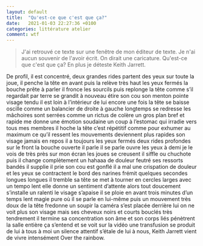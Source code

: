 ```yaml
---
layout: default
title:  "Qu'est-ce que c'est que ça?"
date:   2021-01-03 22:27:36 +0100
categories: littérature atelier
comment: wtf
---
```

> J'ai retrouvé ce texte sur une fenêtre de mon éditeur de texte. Je n'ai aucun souvenir de l'avoir écrit. On dirait une caricature.  Qu'est-ce que c'est que ça? En plus je déteste Keith Jarrett.


De profil, il est concentré, deux grandes rides partent des yeux sur toute la joue, il penche la tête en avant puis la relève très haut les yeux fermés la bouche prête à parler il fronce les sourcils puis replonge la tête comme s’il regardait par terre se grandit à nouveau étire son cou son menton pointe visage tendu il est loin à l’intérieur de lui encore une fois la tête se baisse oscille comme un balancier de droite à gauche longtemps se redresse les mâchoires sont serrées comme un rictus de colère un gros plan bref et rapide me donne une émotion soudaine un coup à l’estomac qui irradie vers tous mes membres il hoche la tête c’est répétitif comme pour exhumer au maximum ce qu’il ressent les mouvements deviennent plus rapides son visage jamais en repos il a toujours les yeux fermés deux rides profondes sur le front la bouche ouverte il parle il se parle ouvre les yeux à demi je le vois de très près sur mon écran les joues se creusent il siffle ou chuchote puis il change complètement un hahaaa de douleur feutré ses ressorts bandés il supplie il prie son cou est gonflé il a mal une crispation de douleur et les yeux se contractent le bord des narines frémit quelques secondes longues longues il tremble sa tête se met à tourner en cercles larges avec un tempo lent elle donne un sentiment d’attente alors tout doucement s’installe un ralenti le visage s’apaise il se ploie en avant trois minutes d’un temps lent magie pure où il se parle en lui-même puis un mouvement très doux de la tête fredonne un soupir la caméra s’est placée derrière lui on ne voit plus son visage mais ses cheveux noirs et courts bouclés très tendrement il termine sa concentration son âme et son corps liés pénètrent la salle entière ça s’entend et se voit sur la vidéo une transfusion se produit de lui à tous à moi un silence attentif s’étale de lui à nous, Keith Jarrett vient de vivre intensément Over the rainbow.
